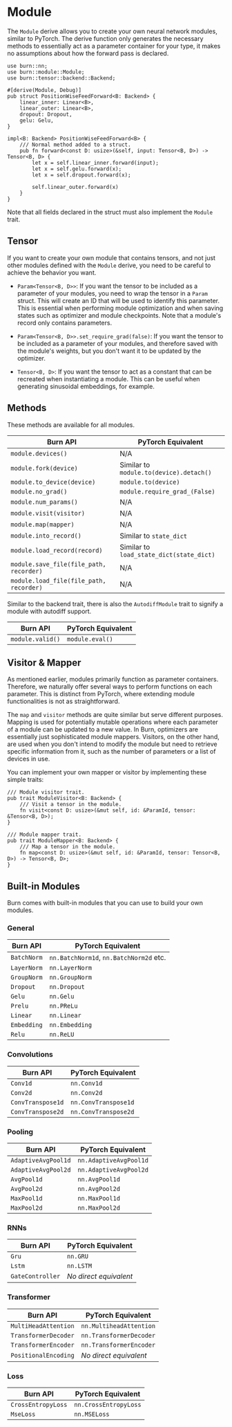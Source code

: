 # Module

The `Module` derive allows you to create your own neural network modules, similar to PyTorch. The
derive function only generates the necessary methods to essentially act as a parameter container for
your type, it makes no assumptions about how the forward pass is declared.

```rust, ignore
use burn::nn;
use burn::module::Module;
use burn::tensor::backend::Backend;

#[derive(Module, Debug)]
pub struct PositionWiseFeedForward<B: Backend> {
    linear_inner: Linear<B>,
    linear_outer: Linear<B>,
    dropout: Dropout,
    gelu: Gelu,
}

impl<B: Backend> PositionWiseFeedForward<B> {
    /// Normal method added to a struct.
    pub fn forward<const D: usize>(&self, input: Tensor<B, D>) -> Tensor<B, D> {
        let x = self.linear_inner.forward(input);
        let x = self.gelu.forward(x);
        let x = self.dropout.forward(x);

        self.linear_outer.forward(x)
    }
}
```

Note that all fields declared in the struct must also implement the `Module` trait.

## Tensor

If you want to create your own module that contains tensors, and not just other modules defined with
the `Module` derive, you need to be careful to achieve the behavior you want.

- `Param<Tensor<B, D>>`: If you want the tensor to be included as a parameter of your modules, you
  need to wrap the tensor in a `Param` struct. This will create an ID that will be used to identify
  this parameter. This is essential when performing module optimization and when saving states such
  as optimizer and module checkpoints. Note that a module's record only contains parameters.

- `Param<Tensor<B, D>>.set_require_grad(false)`: If you want the tensor to be included as a
  parameter of your modules, and therefore saved with the module's weights, but you don't want it to
  be updated by the optimizer.

- `Tensor<B, D>`: If you want the tensor to act as a constant that can be recreated when
  instantiating a module. This can be useful when generating sinusoidal embeddings, for example.

## Methods

These methods are available for all modules.

| Burn API                                | PyTorch Equivalent                       |
| --------------------------------------- | ---------------------------------------- |
| `module.devices()`                      | N/A                                      |
| `module.fork(device)`                   | Similar to `module.to(device).detach()`  |
| `module.to_device(device)`              | `module.to(device)`                      |
| `module.no_grad()`                      | `module.require_grad_(False)`            |
| `module.num_params()`                   | N/A                                      |
| `module.visit(visitor)`                 | N/A                                      |
| `module.map(mapper)`                    | N/A                                      |
| `module.into_record()`                  | Similar to `state_dict`                  |
| `module.load_record(record)`            | Similar to `load_state_dict(state_dict)` |
| `module.save_file(file_path, recorder)` | N/A                                      |
| `module.load_file(file_path, recorder)` | N/A                                      |

Similar to the backend trait, there is also the `AutodiffModule` trait to signify a module with
autodiff support.

| Burn API         | PyTorch Equivalent |
| ---------------- | ------------------ |
| `module.valid()` | `module.eval()`    |

## Visitor & Mapper

As mentioned earlier, modules primarily function as parameter containers. Therefore, we naturally
offer several ways to perform functions on each parameter. This is distinct from PyTorch, where
extending module functionalities is not as straightforward.

The `map` and `visitor` methods are quite similar but serve different purposes. Mapping is used for
potentially mutable operations where each parameter of a module can be updated to a new value. In
Burn, optimizers are essentially just sophisticated module mappers. Visitors, on the other hand, are
used when you don't intend to modify the module but need to retrieve specific information from it,
such as the number of parameters or a list of devices in use.

You can implement your own mapper or visitor by implementing these simple traits:

```rust, ignore
/// Module visitor trait.
pub trait ModuleVisitor<B: Backend> {
    /// Visit a tensor in the module.
    fn visit<const D: usize>(&mut self, id: &ParamId, tensor: &Tensor<B, D>);
}

/// Module mapper trait.
pub trait ModuleMapper<B: Backend> {
    /// Map a tensor in the module.
    fn map<const D: usize>(&mut self, id: &ParamId, tensor: Tensor<B, D>) -> Tensor<B, D>;
}
```

## Built-in Modules

Burn comes with built-in modules that you can use to build your own modules.

### General

| Burn API    | PyTorch Equivalent                      |
| ----------- | --------------------------------------- |
| `BatchNorm` | `nn.BatchNorm1d`, `nn.BatchNorm2d` etc. |
| `LayerNorm` | `nn.LayerNorm`                          |
| `GroupNorm` | `nn.GroupNorm`                          |
| `Dropout`   | `nn.Dropout`                            |
| `Gelu`      | `nn.Gelu`                               |
| `Prelu`     | `nn.PReLu`                              |
| `Linear`    | `nn.Linear`                             |
| `Embedding` | `nn.Embedding`                          |
| `Relu`      | `nn.ReLU`                               |

### Convolutions

| Burn API          | PyTorch Equivalent   |
| ----------------- | -------------------- |
| `Conv1d`          | `nn.Conv1d`          |
| `Conv2d`          | `nn.Conv2d`          |
| `ConvTranspose1d` | `nn.ConvTranspose1d` |
| `ConvTranspose2d` | `nn.ConvTranspose2d` |

### Pooling

| Burn API            | PyTorch Equivalent     |
| ------------------- | ---------------------- |
| `AdaptiveAvgPool1d` | `nn.AdaptiveAvgPool1d` |
| `AdaptiveAvgPool2d` | `nn.AdaptiveAvgPool2d` |
| `AvgPool1d`         | `nn.AvgPool1d`         |
| `AvgPool2d`         | `nn.AvgPool2d`         |
| `MaxPool1d`         | `nn.MaxPool1d`         |
| `MaxPool2d`         | `nn.MaxPool2d`         |

### RNNs

| Burn API         | PyTorch Equivalent     |
| ---------------- | ---------------------- |
| `Gru`            | `nn.GRU`               |
| `Lstm`           | `nn.LSTM`              |
| `GateController` | _No direct equivalent_ |

### Transformer

| Burn API             | PyTorch Equivalent      |
| -------------------- | ----------------------- |
| `MultiHeadAttention` | `nn.MultiheadAttention` |
| `TransformerDecoder` | `nn.TransformerDecoder` |
| `TransformerEncoder` | `nn.TransformerEncoder` |
| `PositionalEncoding` | _No direct equivalent_  |

### Loss

| Burn API           | PyTorch Equivalent    |
| ------------------ | --------------------- |
| `CrossEntropyLoss` | `nn.CrossEntropyLoss` |
| `MseLoss`          | `nn.MSELoss`          |
